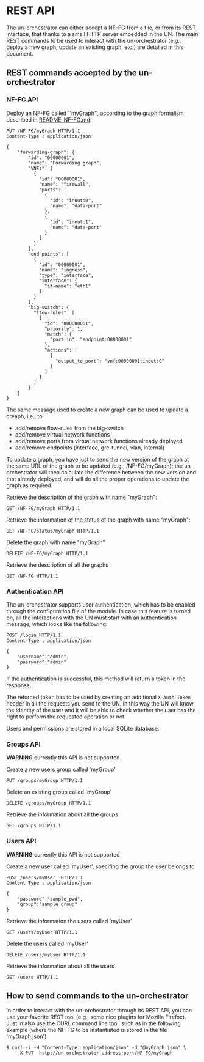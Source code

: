 # REST API

The un-orchestrator can either accept a NF-FG from a file, or from its REST interface,
that thanks to a small HTTP server embedded in the UN. The main REST commands to be used
to interact with the un-orchestrator (e.g., deploy a new graph, update an existing graph,
etc.) are detailed in this document.

## REST commands accepted by the un-orchestrator

### NF-FG API
Deploy an NF-FG called ``myGraph'', according to the graph formalism described in [README_NF-FG.md](README_NF-FG.md):

    PUT /NF-FG/myGraph HTTP/1.1
    Content-Type : application/json

    {
		"forwarding-graph": {
			"id": "00000001",
			"name": "Forwarding graph",
			"VNFs": [
			  {
				"id": "00000001",
				"name": "firewall",
				"ports": [
				  {
					"id": "inout:0",
					"name": "data-port"
				  },
				  {
					"id": "inout:1",
					"name": "data-port"
				  }
				]
			  }
			],
			"end-points": [
			  {
				"id": "00000001",
				"name": "ingress",
				"type": "interface",
				"interface": {
				  "if-name": "eth1"
				}
			  }
			],
			"big-switch": {
			  "flow-rules": [
				{
				  "id": "000000001",
				  "priority": 1,
				  "match": {
					"port_in": "endpoint:00000001"
				  },
				  "actions": [
					{
					  "output_to_port": "vnf:00000001:inout:0"
					}
				  ]
				}
			  ]
			}
		}
	}

The same message used to create a new graph can be used to update a creaph, i.e., to

 * add/remove flow-rules from the big-switch
 * add/remove virtual network functions
 * add/remove ports from virtual network functions already deployed
 * add/remove endpoints (interface, gre-tunnel, vlan, internal)

To update a graph, you have just to send the new version of the graph at the same URL of
the graph to be updated (e.g., /NF-FG/myGraph); the un-orchestrator will then calculate the
difference between the new version and that already deployed, and will do all the proper
operations to update the graph as required.

Retrieve the description of the graph with name "myGraph":

	GET /NF-FG/myGraph HTTP/1.1

Retrieve the information of the status of the graph with name "myGraph":

	GET /NF-FG/status/myGraph HTTP/1.1

Delete the graph with name "myGraph"

	DELETE /NF-FG/myGraph HTTP/1.1

Retrieve the description of all the graphs

	GET /NF-FG HTTP/1.1

### Authentication API

The un-orchestrator supports user authentication, which has to be enabled through the configuration file of the module.
In case this feature is turned on, all the interactions with the UN must start with an authentication message, which looks like the following:

    POST /login	HTTP/1.1
    Content-Type : application/json

    {
        "username":"admin", 
        "password":"admin"
    }
    
If the authentication is successful, this method will return a token in the response.

The returned token has to be used by creating an additional `X-Auth-Token` header in all the requests you send to the UN.
In this way the UN will know the identity of the user and it will be able to check whether the user has the right to perform the requested operation or not.

Users and permissions are stored in a local SQLite database.

### Groups API

**WARNING** currently this API is not supported

Create a new users group called 'myGroup'

	PUT /groups/myGroup HTTP/1.1
	
Delete an existing group called 'myGroup'

	DELETE /groups/myGroup HTTP/1.1
	
Retrieve the information about all the groups

	GET /groups HTTP/1.1

### Users API

**WARNING** currently this API is not supported

Create a new user called 'myUser', specifing the group the user belongs to

    POST /users/myUser	HTTP/1.1
    Content-Type : application/json

    {
        "password":"sample_pwd",
        "group":"sample_group"
    }
    
Retrieve the information the users called 'myUser'

	GET /users/myUser HTTP/1.1
	
Delete the users called 'myUser'

	DELETE /users/myUser HTTP/1.1
	
Retrieve the information about all the users

	GET /users HTTP/1.1
	
	
## How to send commands to the un-orchestrator

In order to interact with the un-orchestrator through its REST API, you can use
your favorite REST tool (e.g., some nice plugins for Mozilla Firefox). Just in
also use the CURL command line tool, such as in the following example (where the
NF-FG to be instantiated is stored in the file 'myGraph.json'):

	$ curl -i -H "Content-Type: application/json" -d "@myGraph.json" \
		-X PUT  http://un-orchestrator-address:port/NF-FG/myGraph
		

